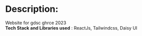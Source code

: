 # Description:
Website for gdsc ghrce 2023  
**Tech Stack and Libraries used** : ReactJs, Tailwindcss, Daisy UI

